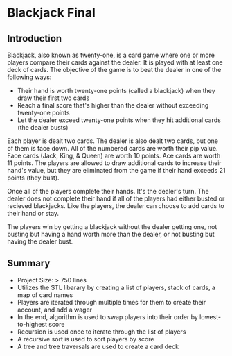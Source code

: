 # Blackjack Final

<h2>Introduction</h2>
 Blackjack, also known as twenty-one, is a card game where one or more players compare their cards against the dealer. It is played with at least one deck of cards. The objective of the game is to beat the dealer in one of the following ways:
 
<ul>
 <li>Their hand is worth twenty-one points (called a blackjack) when they draw their first two cards</li>
 <li>Reach a final score that's higher than the dealer without exceeding twenty-one points</li>
 <li>Let the dealer exceed twenty-one points when they hit additional cards (the dealer busts)</li>
</ul>

Each player is dealt two cards. The dealer is also dealt two cards, but one of them is face down. All of the numbered cards are worth their pip value. Face cards (Jack, King, & Queen) are worth 10 points. Ace cards are worth 11 points. The players are allowed to draw additional cards to increase their hand's value, but they are eliminated from the game if their hand exceeds 21 points (they bust). 

Once all of the players complete their hands. It's the dealer's turn. The dealer does not complete their hand if all of the players had either busted or recieved blackjacks. Like the players, the dealer can choose to add cards to their hand or stay.

The players win by getting a blackjack without the dealer getting one, not busting but having a hand worth more than the dealer, or not busting but having the dealer bust.


<h2>Summary</h2>
<ul>
 <li>Project Size: > 750 lines</li>
 <li>Utilizes the STL libarary by creating a list of players, stack of cards, a map of card names</li>
 <li>Players are iterated through multiple times for them to create their account, and add a wager</li>
 <li>In the end, algorithm is used to swap players into their order by lowest-to-highest score</li>
 <li>Recursion is used once to iterate through the list of players</li>
 <li>A recursive sort is used to sort players by score</li>
 <li>A tree and tree traversals are used to create a card deck</li>
</ul>
